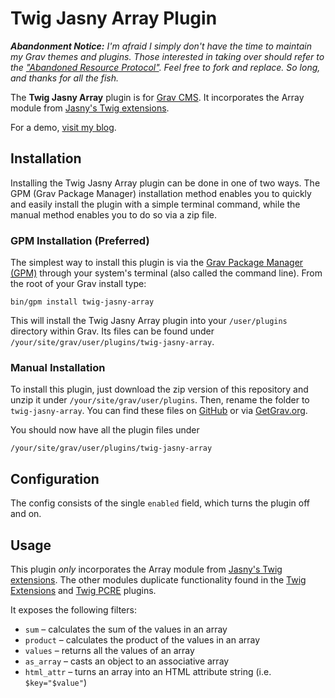 # Twig Jasny Array Plugin

***Abandonment Notice:** I'm afraid I simply don't have the time to maintain my Grav themes and plugins. Those interested in taking over should refer to the ["Abandoned Resource Protocol"](https://learn.getgrav.org/17/advanced/grav-development#abandoned-resource-protoc). Feel free to fork and replace. So long, and thanks for all the fish.*

The **Twig Jasny Array** plugin is for [Grav CMS](http://github.com/getgrav/grav). It incorporates the Array module from [Jasny's Twig extensions](https://github.com/jasny/twig-extensions).

For a demo, [visit my blog](https://perlkonig.com/demos/twig-jasny-array).

## Installation

Installing the Twig Jasny Array plugin can be done in one of two ways. The GPM (Grav Package Manager) installation method enables you to quickly and easily install the plugin with a simple terminal command, while the manual method enables you to do so via a zip file.

### GPM Installation (Preferred)

The simplest way to install this plugin is via the [Grav Package Manager (GPM)](http://learn.getgrav.org/advanced/grav-gpm) through your system's terminal (also called the command line).  From the root of your Grav install type:

    bin/gpm install twig-jasny-array

This will install the Twig Jasny Array plugin into your `/user/plugins` directory within Grav. Its files can be found under `/your/site/grav/user/plugins/twig-jasny-array`.

### Manual Installation

To install this plugin, just download the zip version of this repository and unzip it under `/your/site/grav/user/plugins`. Then, rename the folder to `twig-jasny-array`. You can find these files on [GitHub](https://github.com/Perlkonig/grav-plugin-twig-jasny-array) or via [GetGrav.org](http://getgrav.org/downloads/plugins#extras).

You should now have all the plugin files under

    /your/site/grav/user/plugins/twig-jasny-array
  
## Configuration

The config consists of the single `enabled` field, which turns the plugin off and on.

## Usage

This plugin *only* incorporates the Array module from [Jasny's Twig extensions](https://github.com/jasny/twig-extensions). The other modules duplicate functionality found in the [Twig Extensions](https://github.com/Perlkonig/grav-plugin-twig-extensions) and [Twig PCRE](https://github.com/kesslernetworks/grav-plugin-twigpcre) plugins.

It exposes the following filters:

  * `sum` – calculates the sum of the values in an array
  * `product` – calculates the product of the values in an array
  * `values` – returns all the values of an array
  * `as_array` – casts an object to an associative array
  * `html_attr` – turns an array into an HTML attribute string (i.e. `$key="$value"`)




